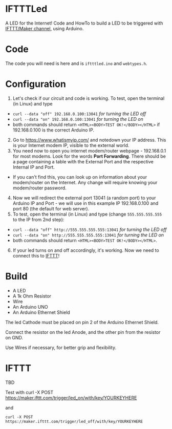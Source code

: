 # IFTTTLed
A LED for the Internet! Code and HowTo to build a LED to be
 triggered with [IFTTT/Maker channel](https://ifttt.com/maker), using Arduino.

# Code
The code you will need is here and is `iftttled.ino` and `webtypes.h`.

# Configuration
1. Let's check if our circuit and code is working.
To test, open the terminal (in Linux) and type
* `curl --data "off" 192.168.0.100:13041` *for turning the LED off*
* `curl --data "on" 192.168.0.100:13041` *for turning the LED on*
* both commands should return `<HTML><BODY>TEST OK!</BODY></HTML>` if 192.168.0.100 is the correct Arduino IP.
2. Go to https://www.whatismyip.com/ and notedown your IP address.
This is your Internet modem IP, visible to the external world.
3. You need now to open you internet modem/router webpage -
 192.168.0.1 for most modems. Look for the words **Port
  Forwarding**. There should be a page containing a table with the
   External Port and the respective Internal IP and Port.
 * If you can't find this, you can look up on information about
 your modem/router on the Internet. Any change will require knowing
  your modem/router password.
4. Now we will redirect the external port 13041 (a random port) to
 your Arduino IP and Port - we will use in this example IP
  192.168.0.100 and port 80 (the default for web server).
5. To test, open the terminal (in Linux) and type
 (change `555.555.555.555` to the IP from 2nd step):
 * `curl --data "off" http://555.555.555.555:13041` *for turning the LED off*
 * `curl --data "on" http://555.555.555.555:13041` *for turning the LED on*
 * both commands should return `<HTML><BODY>TEST OK!</BODY></HTML>`.
6. If your led turns on and off accordingly, it's working.
Now we need to connect this to [IFTTT](https://ifttt.com/)!

# Build

* A LED
* A 1k Ohm Resistor
* Wire
* An Arduino UNO
* An Arduino Ethernet Shield

The led Cathode must be placed on pin 2 of the Arduino Ethernet Shield.

Connect the resistor on the led Anode, and the other pin from the resistor on GND.

Use Wires if necessary, for better grip and flexibility.

# IFTTT

TBD

Test with
    curl -X POST https://maker.ifttt.com/trigger/led_on/with/key/YOURKEYHERE

and

    curl -X POST https://maker.ifttt.com/trigger/led_off/with/key/YOURKEYHERE
